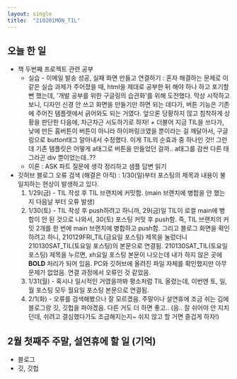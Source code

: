 ```yaml
---
layout: single
title:  "210201MON_TIL"
---
```


## 오늘 한 일

* 책 두번째 프로젝트 관련 공부
  * 실습 - 이메일 발송 성공, 실패 화면 만들고 연결하기
    : 혼자 해결하는 문제로 이 같은 실습 과제가 주어졌을 때, html을 제대로 공부한 뒤 해야 하나 하고 포기할 뻔 했는데, '개발 공부를 위한 구글링의 습관화'를 위해 도전했다. 막상 시작하고 보니, 디자인 신경 안 쓰고 화면을 만들기만 하면 되는 데다가, 버튼 기능은 기존에 주어진 템플렛에서 긁어와도 되는 거였다. 앞으론 당황하지 않고 침착하게 상황을 판단한 다음에, 차근차근 시도하기로 하자! + 더불어 지금 TIL을 쓰다가, 낮에 만든 홈버튼이 버튼이 아니라 하이퍼링크였을 뿐이라는 걸 깨달아서, 구글링으로 button태그 알아내서 수정했다. 이게 TIL의 순효과 중 하나인 것!! 그런데 기존 템플릿은 어떻게 a태그로 버튼을 만들었던 걸까.. a태그를 감싼 다른 태그라곤 div 뿐이었는데..??
  * 이론 : ASK 파트 질문에 생각 정리하고 샘플 답변 읽기
* 깃허브 블로그 오류 검색 (해결은 아직)
  : 1/30(일)부터 포스팅의 제목과 내용이 불일치하는 현상이 발생하고 있다.
  1. 1/29(금) - TIL 작성 후 TIL 브랜치에 커밋함. (main 브랜치에 병합을 안 했는지 다음날 부터 오류 발생)
  2. 1/30(토) - TIL 작성 후 push하려고 하니까, 29(금)일 TIL이 로컬 main에 병합이 안 된 것으로 나와서, 30(토) 포스팅 커밋 후 push함. 즉, TIL 브랜치의 커밋 2개를 한 번에 main 브랜치에 병합하고 push함. 그리고 블로그 화면을 확인하려고 하니, 210129FRI_TIL(금요일 포스팅) 제목을 눌렀더니 210130SAT_TIL(토요일 포스팅)의 본문으로 연결됨. 210130SAT_TIL(토요일 포스팅) 제목을 누르면, xh요일 포스팅 본문이 나오는데 내가 하지 않은 곳에 **BOLD** 처리가 되어 있음. PC와 깃허브에 올려진 파일 자체를 확인했지만 아무 문제가 없었음. 연결 과정에서 오류인 것 같았음.
  3. 1/31(월) - 혹시나 일시적인 거였을까봐 평소처럼 TIL 올렸는데, 이번엔 토, 일, 월 포스팅 모두 월요일 포스팅 본문으로 연결됨.
  4. 2/1(화) - 오류를 검색해봤으나 잘 모르겠음. 주말이나 설연휴에 조금 쉬는 김에 블로그랑 깃, 깃헙을 파야겠음. 다른 거도 더 하면 좋고.. (음.. 잘 쉬어야 안 지치던데, 쉬려고 결심했다가도 조급해지는지~ 쉬지 않고 할 거면 즐겁게 하자!)

## 2월 첫째주 주말, 설연휴에 할 일 (기억)

* 블로그
* 깃, 깃헙